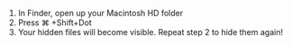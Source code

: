 1. In Finder, open up your Macintosh HD folder
2. Press ⌘  +Shift+Dot
3. Your hidden files will become visible. Repeat step 2 to hide them again!

